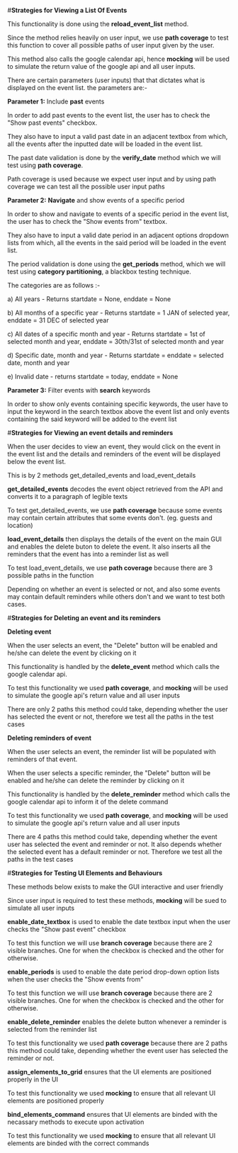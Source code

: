 #**Strategies for Viewing a List Of Events**

This functionality is done using the **reload_event_list** method.

Since the method relies heavily on user input, we use **path coverage** to test this function to cover all possible paths of user input given by the user.

This method also calls the google calendar api, hence **mocking** will be used to simulate the return value of the google api and all user inputs.

There are certain parameters (user inputs) that that dictates what is displayed on the event list. the parameters are:-

**Parameter 1:** Include **past** events

In order to add past events to the event list, the user has to check the "Show past events" checkbox.

They also have to input a valid past date in an adjacent textbox from which, all the events after the inputted date will be loaded in the event list.

The past date validation is done by the **verify_date** method which we will test using **path coverage**.

Path coverage is used because we expect user input and by using path coverage we can test all the possible user input paths


**Parameter 2:**  **Navigate** and show events of a specific period

In order to show and navigate to events of a specific period in the event list, the user has to check the "Show events from" textbox.

They also have to input a valid date period in an adjacent options dropdown lists from which, all the events in the said period will be loaded in the event list.

The period validation is done using the **get_periods** method, which we will test using **category partitioning**, a blackbox testing technique.

The categories are as follows :-

a) All years - Returns startdate = None, enddate = None

b) All months of a specific year - Returns startdate = 1 JAN of selected year, enddate = 31 DEC of selected year

c) All dates of a specific month and year - Returns startdate = 1st of selected month and year, enddate = 30th/31st of selected month and year

d) Specific date, month and year - Returns startdate = enddate = selected date, month and year

e) Invalid date - returns startdate = today, enddate = None

**Parameter 3:** Filter events with **search** keywords

In order to show only events containing specific keywords, the user have to input the keyword in the search textbox above the event list and only events containing the said keyword will be added to the event list


#**Strategies for Viewing an event details and reminders**

When the user decides to view an event, they would click on the event in the event list and the details and reminders of the event will be displayed below the event list.

This is by 2 methods get_detailed_events and load_event_details 

**get_detailed_events** decodes the event object retrieved from the API and converts it to a paragraph of legible texts

To test get_detailed_events, we use **path coverage** because some events may contain certain attributes that some events don't. (eg. guests and location)

**load_event_details** then displays the details of the event on the main GUI and enables the delete buton to delete the event. It also inserts all the reminders that the event has into a reminder list as well

To test load_event_details, we use **path coverage** because there are 3 possible paths in the function

Depending on whether an event is selected or not, and also some events may contain default reminders while others don't and we want to test both cases.

#**Strategies for Deleting an event and its reminders**

**Deleting event**

When the user selects an event, the "Delete" button will be enabled and he/she can delete the event by clicking on it

This functionality is handled by the **delete_event** method which calls the google calendar api.

To test this functionality we used **path coverage**, and **mocking** will be used to simulate the google api's return value and all user inputs

There are only 2 paths this method could take, depending whether the user has selected the event or not, therefore we test all the paths in the test cases

**Deleting reminders of event**

When the user selects an event, the reminder list will be populated with reminders of that event.

When the user selects a specific reminder, the "Delete" button will be enabled and he/she can delete the reminder by clicking on it

This functionality is handled by the **delete_reminder** method which calls the google calendar api to inform it of the delete command

To test this functionality we used **path coverage**, and **mocking** will be used to simulate the google api's return value and all user inputs

There are 4 paths this method could take, depending whether the event user has selected the event and reminder or not. It also depends whether the selected event has a default reminder or not.
Therefore we test all the paths in the test cases

#**Strategies for Testing UI Elements and Behaviours**

These methods below exists to make the GUI interactive and user friendly

Since user input is required to test these methods, **mocking** will be sued to simulate all user inputs

**enable_date_textbox** is used to enable the date textbox input when the user checks the "Show past event" checkbox

To test this function we will use **branch coverage** because there are 2 visible branches. One for when the checkbox is checked and the other for otherwise.

**enable_periods** is used to enable the date period drop-down option lists when the user checks the "Show events from"

To test this function we will use **branch coverage** because there are 2 visible branches. One for when the checkbox is checked and the other for otherwise.

**enable_delete_reminder** enables the delete button whenever a reminder is selected from the reminder list

To test this functionality we used **path coverage** because there are 2 paths this method could take, depending whether the event user has selected the reminder or not.

**assign_elements_to_grid** ensures that the UI elements are positioned properly in the UI

To test this functionality we used **mocking** to ensure that all relevant UI elements are positioned properly

**bind_elements_command** ensures that UI elements are binded with the necassary methods to execute upon activation

To test this functionality we used **mocking** to ensure that all relevant UI elements are binded with the correct commands 
